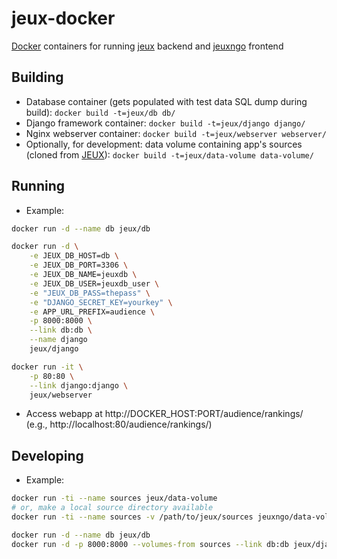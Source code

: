 # jeux-docker

[Docker](https://docker.com) containers for running [jeux](https://github.com/marthjod/jeux) backend and [jeuxngo](https://github.com/marthjod/jeuxngo) frontend

## Building

- Database container (gets populated with test data SQL dump during build):
`docker build -t=jeux/db db/`
- Django framework container:
`docker build -t=jeux/django django/`
- Nginx webserver container:
`docker build -t=jeux/webserver webserver/`
- Optionally, for development: data volume containing app's sources (cloned from [JEUX](https://github.com/marthjod/jeux)):
`docker build -t=jeux/data-volume data-volume/`

## Running


- Example:

```bash
docker run -d --name db jeux/db

docker run -d \
	-e JEUX_DB_HOST=db \
	-e JEUX_DB_PORT=3306 \
	-e JEUX_DB_NAME=jeuxdb \
	-e JEUX_DB_USER=jeuxdb_user \
	-e "JEUX_DB_PASS=thepass" \
	-e "DJANGO_SECRET_KEY=yourkey" \
	-e APP_URL_PREFIX=audience \
	-p 8000:8000 \
	--link db:db \
	--name django
	jeux/django

docker run -it \
	-p 80:80 \
	--link django:django \
	jeux/webserver
```

- Access webapp at http://DOCKER_HOST:PORT/audience/rankings/ (e.g., http://localhost:80/audience/rankings/)

## Developing

- Example:

```bash
docker run -ti --name sources jeux/data-volume
# or, make a local source directory available
docker run -ti --name sources -v /path/to/jeux/sources jeuxngo/data-volume

docker run -d --name db jeux/db
docker run -d -p 8000:8000 --volumes-from sources --link db:db jeux/django
```





